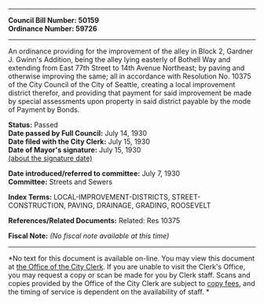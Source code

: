 * * * * *  
  
**Council Bill Number: [](#h0)[](#h2)50159**   
**Ordinance Number: 59726**  
  
* * * * *  
  
An ordinance providing for the improvement of the alley in Block 2, Gardner J. Gwinn's Addition, being the alley lying easterly of Bothell Way and extending from East 77th Street to 14th Avenue Northeast; by paving and otherwise improving the same; all in accordance with Resolution No. 10375 of the City Council of the City of Seattle, creating a local improvement district therefor, and providing that payment for said improvement be made by special assessments upon property in said district payable by the mode of Payment by Bonds.  
  
**Status:** Passed   
**Date passed by Full Council:** July 14, 1930   
**Date filed with the City Clerk:** July 15, 1930   
**Date of Mayor's signature:** July 15, 1930   
[(about the signature date)](/~public/approvaldate.htm)   
  
  
**Date introduced/referred to committee:** July 7, 1930   
**Committee:** Streets and Sewers   
  
**Index Terms:** LOCAL-IMPROVEMENT-DISTRICTS, STREET-CONSTRUCTION, PAVING, DRAINAGE, GRADING, ROOSEVELT  
  
**References/Related Documents:** Related: Res 10375  
  
**Fiscal Note:** *(No fiscal note available at this time)*  
  
* * * * *  
  
*No text for this document is available on-line. You may view this document at [the Office of the City Clerk](http://www.seattle.gov/leg/clerk/contactUs.htm). If you are unable to visit the Clerk's Office, you may request a copy or scan be made for you by Clerk staff. Scans and copies provided by the Office of the City Clerk are subject to [copy fees](http://clerk.seattle.gov/~public/clerkfees.htm), and the timing of service is dependent on the availability of staff. *  
  
  
